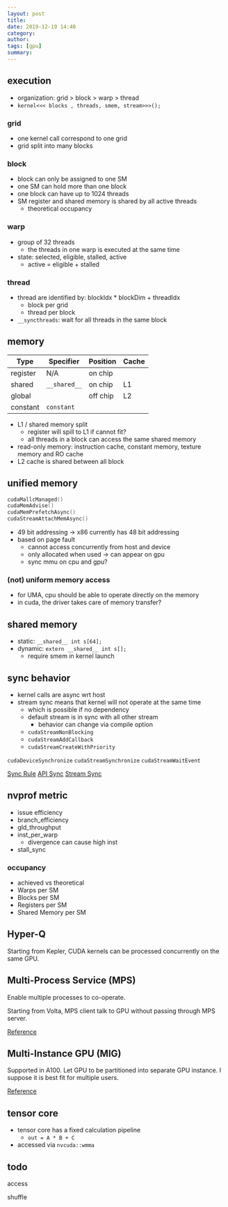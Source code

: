 ```yaml
---
layout: post
title:
date: 2019-12-19 14:40
category:
author:
tags: [gpu]
summary:
---
```


## execution

- organization: grid > block > warp > thread
- `kernel<<< blocks , threads, smem, stream>>>();`

### grid

- one kernel call correspond to one grid
- grid split into many blocks

### block

- block can only be assigned to one SM
- one SM can hold more than one block
- one block can have up to 1024 threads
- SM register and shared memory is shared by all active threads
  - theoretical occupancy

### warp

- group of 32 threads
  - the threads in one warp is executed at the same time
- state: selected, eligible, stalled, active
  - active = eligible + stalled

### thread

- thread are identified by: blockIdx * blockDim + threadIdx
  - block per grid
  - thread per block
- `__syncthreads`: wait for all threads in the same block

## memory

| Type     | Specifier    | Position | Cache |
| -------- | ------------ | -------- | ----- |
| register | N/A          | on chip  |       |
| shared   | `__shared__` | on chip  | L1    |
| global   |              | off chip | L2    |
| constant | `constant`   |

- L1 / shared memory split
  - register will spill to L1 if cannot fit?
  - all threads in a block can access the same shared memory
- read-only memory: instruction cache, constant memory, texture memory and RO cache
- L2 cache is shared between all block

## unified memory

```c++
cudaMallcManaged()
cudaMemAdvise()
cudaMemPrefetchAsync()
cudaStreamAttachMemAsync()
```

- 49 bit addressing -> x86 currently has 48 bit addressing
- based on page fault
  - cannot access concurrently from host and device
  - only allocated when used -> can appear on gpu
  - sync mmu on cpu and gpu?

### (not) uniform memory access

- for UMA, cpu should be able to operate directly on the memory
- in cuda, the driver takes care of memory transfer?

## shared memory

- static: `__shared__ int s[64];`
- dynamic: `extern __shared__ int s[];`
  - require smem in kernel launch

## sync behavior

- kernel calls are async wrt host
- stream sync means that kernel will not operate at the same time
  - which is possible if no dependency
  - default stream is in sync with all other stream
    - behavior can change via compile option
  - `cudaStreamNonBlocking`
  - `cudaStreamAddCallback`
  - `cudaStreamCreateWithPriority`

`cudaDeviceSynchronize`
`cudaStreamSynchronize`
`cudaStreamWaitEvent`

[Sync Rule](https://docs.nvidia.com/cuda/cuda-c-programming-guide/index.html#explicit-synchronization)
[API Sync](https://docs.nvidia.com/cuda/cuda-runtime-api/api-sync-behavior.html#api-sync-behavior)
[Stream Sync](https://docs.nvidia.com/cuda/cuda-runtime-api/stream-sync-behavior.html#stream-sync-behavior)

## nvprof metric

- issue efficiency
- branch_efficiency
- gld_throughput
- inst_per_warp
  - divergence can cause high inst
- stall_sync

### occupancy

- achieved vs theoretical
- Warps per SM
- Blocks per SM
- Registers per SM
- Shared Memory per SM

## Hyper-Q

Starting from Kepler, CUDA kernels can be processed concurrently on the same GPU.

## Multi-Process Service (MPS)

Enable multiple processes to co-operate.

Starting from Volta, MPS client talk to GPU without passing through MPS server.

[Reference](https://docs.nvidia.com/deploy/pdf/CUDA_Multi_Process_Service_Overview.pdf)

## Multi-Instance GPU (MIG)

Supported in A100.
Let GPU to be partitioned into separate GPU instance.
I suppose it is best fit for multiple users.

[Reference](https://docs.nvidia.com/datacenter/tesla/mig-user-guide/index.html)

## tensor core

- tensor core has a fixed calculation pipeline
  - `out = A * B + C`
- accessed via `nvcuda::wmma`

## todo

access

shuffle
